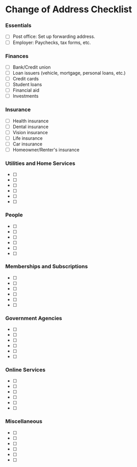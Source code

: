 # Change of Address Checklist

### Essentials
- [ ] Post office: Set up forwarding address.
- [ ] Employer: Paychecks, tax forms, etc.

### Finances
- [ ] Bank/Credit union
- [ ] Loan issuers (vehicle, mortgage, personal loans, etc.)
- [ ] Credit cards
- [ ] Student loans
- [ ] Financial aid
- [ ] Investments

### Insurance
- [ ] Health insurance
- [ ] Dental insurance
- [ ] Vision insurance
- [ ] Life insurance
- [ ] Car insurance
- [ ] Homeowner/Renter's insurance

### Utilities and Home Services
- [ ] 
- [ ] 
- [ ] 
- [ ] 
- [ ] 
- [ ] 

### People
- [ ] 
- [ ] 
- [ ] 
- [ ] 
- [ ] 
- [ ] 

### Memberships and Subscriptions
- [ ] 
- [ ] 
- [ ] 
- [ ] 
- [ ] 
- [ ] 

### Government Agencies
- [ ] 
- [ ] 
- [ ] 
- [ ] 
- [ ] 
- [ ] 

### Online Services
- [ ] 
- [ ] 
- [ ] 
- [ ] 
- [ ] 
- [ ] 

### Miscellaneous
- [ ] 
- [ ] 
- [ ] 
- [ ] 
- [ ] 
- [ ] 
